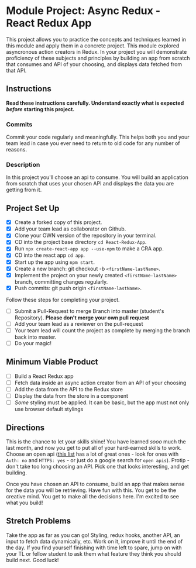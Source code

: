 # Module Project: Async Redux - React Redux App

This project allows you to practice the concepts and techniques learned in this
module and apply them in a concrete project. This module explored asyncronous
action creators in Redux. In your project you will demonstrate proficiency of
these subjects and principles by building an app from scratch that consumes and
API of your choosing, and displays data fetched from that API.

## Instructions

**Read these instructions carefully. Understand exactly what is expected
_before_ starting this project.**

### Commits

Commit your code regularly and meaningfully. This helps both you and your team
lead in case you ever need to return to old code for any number of reasons.

### Description

In this project you'll choose an api to consume. You will build an application
from scratch that uses your chosen API and displays the data you are getting
from it.

## Project Set Up

- [x] Create a forked copy of this project.
- [x] Add your team lead as collaborator on Github.
- [x] Clone your OWN version of the repository in your terminal.
- [x] CD into the project base directory `cd React-Redux-App`.
- [x] Run `npx create-react-app app --use-npm` to make a CRA app.
- [x] CD into the react app `cd app`.
- [x] Start up the app using `npm start`.
- [x] Create a new branch: git checkout -b `<firstName-lastName>`.
- [x] Implement the project on your newly created `<firstName-lastName>` branch,
      committing changes regularly.
- [x] Push commits: git push origin `<firstName-lastName>`.

Follow these steps for completing your project.

- [ ] Submit a Pull-Request to merge <firstName-lastName> Branch into master
      (student's Repository). **Please don't merge your own pull request**
- [ ] Add your team lead as a reviewer on the pull-request
- [ ] Your team lead will count the project as complete by merging the branch
      back into master.
- [ ] Do your magic!

## Minimum Viable Product

- [ ] Build a React Redux app
- [ ] Fetch data inside an async action creator from an API of your choosing
- [ ] Add the data from the API to the Redux store
- [ ] Display the data from the store in a component
- [ ] _Some_ styling must be applied. It can be basic, but the app must not only
      use browser default stylings

## Directions

This is the chance to let your skills shine! You have learned _sooo_ much the
last month, and now you get to put all of your hard-earned skills to work.
Choose an open api ([this list](https://github.com/public-apis/public-apis) has
a lot of great ones - look for ones with `Auth: no` and `HTTPS: yes` - or just
do a google search for `open apis`). Protip - don't take too long choosing an
API. Pick one that looks interesting, and get building.

Once you have chosen an API to consume, build an app that makes sense for the
data you will be retrieving. Have fun with this. You get to be the creative
mind. You get to make all the decisions here. I'm excited to see what you build!

## Stretch Problems

Take the app as far as you can go! Styling, redux hooks, another API, an input
to fetch data dynamically, etc. Work on it, improve it until the end of the day.
If you find yourself finishing with time left to spare, jump on with your TL or
fellow student to ask them what feature they think you should build next. Good
luck!
